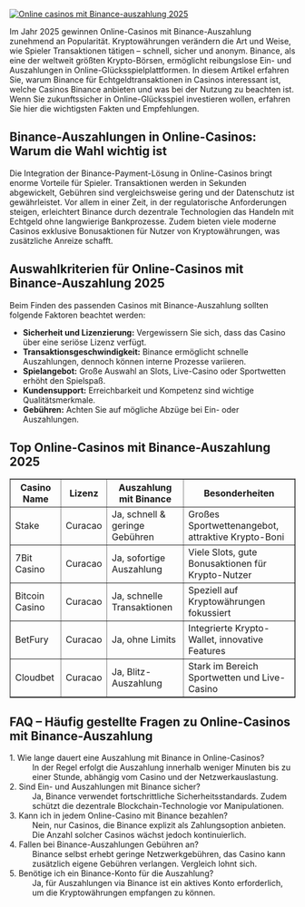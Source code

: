 [![Online casinos mit Binance-auszahlung 2025](https://123-caf.pages.dev/gitsignup.png)](https://vrmoo.ru/Bt82HjjY)

<p>Im Jahr 2025 gewinnen Online-Casinos mit Binance-Auszahlung zunehmend an Popularität. Kryptowährungen verändern die Art und Weise, wie Spieler Transaktionen tätigen – schnell, sicher und anonym. Binance, als eine der weltweit größten Krypto-Börsen, ermöglicht reibungslose Ein- und Auszahlungen in Online-Glücksspielplattformen. In diesem Artikel erfahren Sie, warum Binance für Echtgeldtransaktionen in Casinos interessant ist, welche Casinos Binance anbieten und was bei der Nutzung zu beachten ist. Wenn Sie zukunftssicher in Online-Glücksspiel investieren wollen, erfahren Sie hier die wichtigsten Fakten und Empfehlungen.</p>  <h2>Binance-Auszahlungen in Online-Casinos: Warum die Wahl wichtig ist</h2> <p>Die Integration der Binance-Payment-Lösung in Online-Casinos bringt enorme Vorteile für Spieler. Transaktionen werden in Sekunden abgewickelt, Gebühren sind vergleichsweise gering und der Datenschutz ist gewährleistet. Vor allem in einer Zeit, in der regulatorische Anforderungen steigen, erleichtert Binance durch dezentrale Technologien das Handeln mit Echtgeld ohne langwierige Bankprozesse. Zudem bieten viele moderne Casinos exklusive Bonusaktionen für Nutzer von Kryptowährungen, was zusätzliche Anreize schafft.</p>  <h2>Auswahlkriterien für Online-Casinos mit Binance-Auszahlung 2025</h2> <p>Beim Finden des passenden Casinos mit Binance-Auszahlung sollten folgende Faktoren beachtet werden:</p> <ul> <li><strong>Sicherheit und Lizenzierung:</strong> Vergewissern Sie sich, dass das Casino über eine seriöse Lizenz verfügt.</li> <li><strong>Transaktionsgeschwindigkeit:</strong> Binance ermöglicht schnelle Auszahlungen, dennoch können interne Prozesse variieren.</li> <li><strong>Spielangebot:</strong> Große Auswahl an Slots, Live-Casino oder Sportwetten erhöht den Spielspaß.</li> <li><strong>Kundensupport:</strong> Erreichbarkeit und Kompetenz sind wichtige Qualitätsmerkmale.</li> <li><strong>Gebühren:</strong> Achten Sie auf mögliche Abzüge bei Ein- oder Auszahlungen.</li> </ul>  <h2>Top Online-Casinos mit Binance-Auszahlung 2025</h2> <table border="1" cellspacing="0" cellpadding="6"> <thead> <tr> <th>Casino Name</th> <th>Lizenz</th> <th>Auszahlung mit Binance</th> <th>Besonderheiten</th> </tr> </thead> <tbody> <tr> <td>Stake</td> <td>Curacao</td> <td>Ja, schnell & geringe Gebühren</td> <td>Großes Sportwettenangebot, attraktive Krypto-Boni</td> </tr> <tr> <td>7Bit Casino</td> <td>Curacao</td> <td>Ja, sofortige Auszahlung</td> <td>Viele Slots, gute Bonusaktionen für Krypto-Nutzer</td> </tr> <tr> <td>Bitcoin Casino</td> <td>Curacao</td> <td>Ja, schnelle Transaktionen</td> <td>Speziell auf Kryptowährungen fokussiert</td> </tr> <tr> <td>BetFury</td> <td>Curacao</td> <td>Ja, ohne Limits</td> <td>Integrierte Krypto-Wallet, innovative Features</td> </tr> <tr> <td>Cloudbet</td> <td>Curacao</td> <td>Ja, Blitz-Auszahlung</td> <td>Stark im Bereich Sportwetten und Live-Casino</td> </tr> </tbody> </table>  <h2>FAQ – Häufig gestellte Fragen zu Online-Casinos mit Binance-Auszahlung</h2> <dl> <dt>1. Wie lange dauert eine Auszahlung mit Binance in Online-Casinos?</dt> <dd>In der Regel erfolgt die Auszahlung innerhalb weniger Minuten bis zu einer Stunde, abhängig vom Casino und der Netzwerkauslastung.</dd>  <dt>2. Sind Ein- und Auszahlungen mit Binance sicher?</dt> <dd>Ja, Binance verwendet fortschrittliche Sicherheitsstandards. Zudem schützt die dezentrale Blockchain-Technologie vor Manipulationen.</dd>  <dt>3. Kann ich in jedem Online-Casino mit Binance bezahlen?</dt> <dd>Nein, nur Casinos, die Binance explizit als Zahlungsoption anbieten. Die Anzahl solcher Casinos wächst jedoch kontinuierlich.</dd>  <dt>4. Fallen bei Binance-Auszahlungen Gebühren an?</dt> <dd>Binance selbst erhebt geringe Netzwerkgebühren, das Casino kann zusätzlich eigene Gebühren verlangen. Vergleich lohnt sich.</dd>  <dt>5. Benötige ich ein Binance-Konto für die Auszahlung?</dt> <dd>Ja, für Auszahlungen via Binance ist ein aktives Konto erforderlich, um die Kryptowährungen empfangen zu können.</dd> </dl>